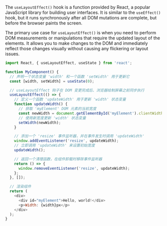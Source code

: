 


The `useLayoutEffect()` hook is a function provided by React, a popular JavaScript library for building user interfaces. It is similar to the `useEffect()` hook, but it runs synchronously after all DOM mutations are complete, but before the browser paints the screen. 

The primary use case for `useLayoutEffect()` is when you need to perform DOM measurements or manipulations that require the updated layout of the elements. It allows you to make changes to the DOM and immediately reflect those changes visually without causing any flickering or layout issues.




```javascript
import React, { useLayoutEffect, useState } from 'react';

function MyComponent() {
  // 声明一个状态变量 'width' 和一个函数 'setWidth' 用于更新它
  const [width, setWidth] = useState(0);

  // useLayoutEffect 钩子在 DOM 变更完成后、浏览器绘制屏幕之前同步执行
  useLayoutEffect(() => {
    // 定义一个函数 'updateWidth' 用于更新 'width' 状态变量
    function updateWidth() {
      // 获取 'myElement' DOM 元素的当前宽度
      const newWidth = document.getElementById('myElement').clientWidth;
      // 使用新宽度更新 'width' 状态变量
      setWidth(newWidth);
    }

    // 添加一个 'resize' 事件监听器，并在事件发生时调用 'updateWidth'
    window.addEventListener('resize', updateWidth);
    // 立即调用 'updateWidth' 来设置初始宽度
    updateWidth();

    // 返回一个清理函数，在组件卸载时移除事件监听器
    return () => {
      window.removeEventListener('resize', updateWidth);
    };
  }, []);

  // 渲染组件
  return (
    <div>
      <div id="myElement">Hello, world!</div>
      <p>Width: {width}px</p>
    </div>
  );
}
```

